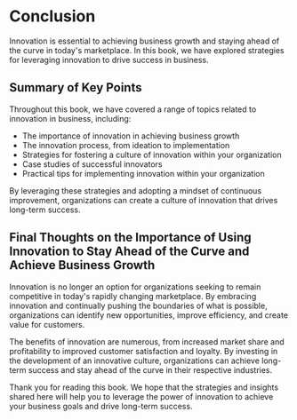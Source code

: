 # Conclusion

Innovation is essential to achieving business growth and staying ahead of the curve in today's marketplace. In this book, we have explored strategies for leveraging innovation to drive success in business.

Summary of Key Points
---------------------

Throughout this book, we have covered a range of topics related to innovation in business, including:

* The importance of innovation in achieving business growth
* The innovation process, from ideation to implementation
* Strategies for fostering a culture of innovation within your organization
* Case studies of successful innovators
* Practical tips for implementing innovation within your organization

By leveraging these strategies and adopting a mindset of continuous improvement, organizations can create a culture of innovation that drives long-term success.

Final Thoughts on the Importance of Using Innovation to Stay Ahead of the Curve and Achieve Business Growth
-----------------------------------------------------------------------------------------------------------

Innovation is no longer an option for organizations seeking to remain competitive in today's rapidly changing marketplace. By embracing innovation and continually pushing the boundaries of what is possible, organizations can identify new opportunities, improve efficiency, and create value for customers.

The benefits of innovation are numerous, from increased market share and profitability to improved customer satisfaction and loyalty. By investing in the development of an innovative culture, organizations can achieve long-term success and stay ahead of the curve in their respective industries.

Thank you for reading this book. We hope that the strategies and insights shared here will help you to leverage the power of innovation to achieve your business goals and drive long-term success.